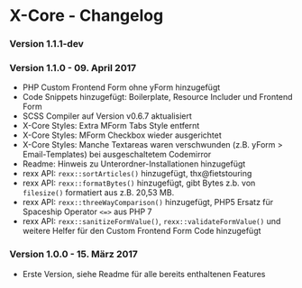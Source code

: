 X-Core - Changelog
==================

### Version 1.1.1-dev

### Version 1.1.0 - 09. April 2017

* PHP Custom Frontend Form ohne yForm hinzugefügt
* Code Snippets hinzugefügt: Boilerplate, Resource Includer und Frontend Form
* SCSS Compiler auf Version v0.6.7 aktualisiert
* X-Core Styles: Extra MForm Tabs Style entfernt
* X-Core Styles: MForm Checkbox wieder ausgerichtet
* X-Core Styles: Manche Textareas waren verschwunden (z.B. yForm > Email-Templates) bei ausgeschaltetem Codemirror
* Readme: Hinweis zu Unterordner-Installationen hinzugefügt
* rexx API: `rexx::sortArticles()` hinzugefügt, thx@fietstouring
* rexx API: `rexx::formatBytes()` hinzugefügt, gibt Bytes z.b. von `filesize()` formatiert aus z.B. 20,53 MB.
* rexx API: `rexx::threeWayComparison()` hinzugefügt, PHP5 Ersatz für Spaceship Operator `<=>` aus PHP 7
* rexx API: `rexx::sanitizeFormValue()`, `rexx::validateFormValue()` und weitere Helfer für den Custom Frontend Form Code hinzugefügt

### Version 1.0.0 - 15. März 2017

* Erste Version, siehe Readme für alle bereits enthaltenen Features

